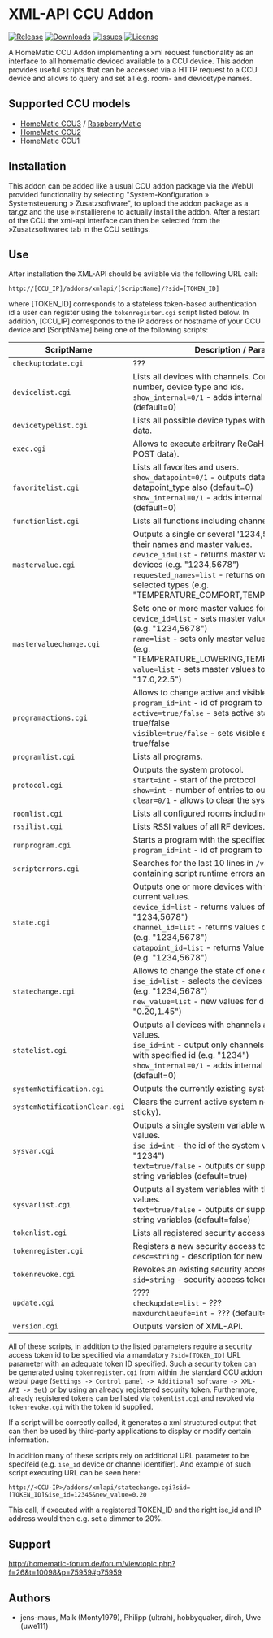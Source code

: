 # XML-API CCU Addon

[![Release](https://img.shields.io/github/release/homematic-community/XML-API.svg)](https://github.com/homematic-community/XML-API/releases/latest)
[![Downloads](https://img.shields.io/github/downloads/homematic-community/XML-API/latest/total.svg)](https://github.com/homematic-community/XML-API/releases/latest)
[![Issues](https://img.shields.io/github/issues/homematic-community/XML-API.svg)](https://github.com/homematic-community/XML-API/issues)
[![License](https://img.shields.io/badge/license-GPL%203.0-green.svg)](https://opensource.org/licenses/GPL-3.0)

A HomeMatic CCU Addon implementing a xml request functionality as an interface to all homematic deviced available to a CCU device. This addon provides useful scripts that can be accessed via a HTTP request to a CCU device and allows to query and set all e.g. room- and devicetype names.

## Supported CCU models
* [HomeMatic CCU3](https://www.eq-3.de/produkte/homematic/zentralen-und-gateways/smart-home-zentrale-ccu3.html) / [RaspberryMatic](http://raspberrymatic.de/)
* [HomeMatic CCU2](https://www.eq-3.de/produkt-detail-zentralen-und-gateways/items/homematic-zentrale-ccu-2.html)
* HomeMatic CCU1

## Installation
This addon can be added like a usual CCU addon package via the WebUI provided functionality by selecting "System-Konfiguration » Systemsteuerung » Zusatzsoftware", to upload the addon package as a tar.gz and the use »Installieren« to actually install the addon. After a restart of the CCU the xml-api interface can then be selected from the »Zusatzsoftware« tab in the CCU settings.

## Use
After installation the XML-API should be avilable via the following URL call:
```
http://[CCU_IP]/addons/xmlapi/[ScriptName]/?sid=[TOKEN_ID]
```
where [TOKEN_ID] corresponds to a stateless token-based authentication id a user can register using the `tokenregister.cgi` script listed below. In addition, [CCU_IP] corresponds to the IP address or hostname of your CCU device and [ScriptName] being one of the following scripts:

| ScriptName                    | Description / Parameters  
| ----------------------------- |-------------------------
| `checkuptodate.cgi`           | ???
| `devicelist.cgi`              | Lists all devices with channels. Contain names, serial number, device type and ids.<br> `show_internal=0/1` - adds internal channels also (default=0)
| `devicetypelist.cgi`          | Lists all possible device types with their possible meta data.
| `exec.cgi`                    | Allows to execute arbitrary ReGaHss script commands (as POST data).
| `favoritelist.cgi`            | Lists all favorites and users.<br>`show_datapoint=0/1` - outputs datapoint_id and datapoint_type also (default=0)<br>`show_internal=0/1` - adds internal channels also (default=0)
| `functionlist.cgi`            | Lists all functions including channels.
| `mastervalue.cgi`             | Outputs a single or several '1234,5678' devices with their names and master values.<br>`device_id=list` - returns master values of specified devices (e.g. "1234,5678")<br>`requested_names=list` - returns only master values of selected types (e.g. "TEMPERATURE_COMFORT,TEMPERATURE_LOWERING")
| `mastervaluechange.cgi`       | Sets one or more master values for a list of devices.<br>`device_id=list` - sets master values of specified devices (e.g. "1234,5678")<br>`name=list` - sets only master values of selected types (e.g. "TEMPERATURE_LOWERING,TEMPERATURE_COMFORT")<br>`value=list` - sets master values to specified values (e.g. "17.0,22.5")
| `programactions.cgi`          | Allows to change active and visible program options.<br>`program_id=int` - id of program to modify (e.g. "1234")<br>`active=true/false` - sets active status of program to true/false<br>`visible=true/false` - sets visible status of program to true/false
| `programlist.cgi`             | Lists all programs.
| `protocol.cgi`                | Outputs the system protocol.<br>`start=int` - start of the protocol<br>`show=int` - number of entries to output<br>`clear=0/1` - allows to clear the system protocol
| `roomlist.cgi`                | Lists all configured rooms including channels.
| `rssilist.cgi`                | Lists RSSI values of all RF devices.
| `runprogram.cgi`              | Starts a program with the specified id.<br>`program_id=int` - id of program to modify (e.g. "1234")
| `scripterrors.cgi`            | Searches for the last 10 lines in `/var/log/messages` containing script runtime errors and outputs them.
| `state.cgi`                   | Outputs one or more devices with their channels and current values.<br>`device_id=list` - returns values of specified devices (e.g. "1234,5678")<br>`channel_id=list` - returns values of specified channels (e.g. "1234,5678")<br>`datapoint_id=list` - returns Value() for datapoint with id (e.g. "1234,5678")
| `statechange.cgi`             | Allows to change the state of one or more devices.<br>`ise_id=list` - selects the devices with the specified ids (e.g. "1234,5678")<br>`new_value=list` - new values for device states (e.g. "0.20,1.45")
| `statelist.cgi`               | Outputs all devices with channels and their current values.<br>`ise_id=int` - output only channels and values of device with specified id (e.g. "1234")<br>`show_internal=0/1` - adds internal channels also (default=0)
| `systemNotification.cgi`      | Outputs the currently existing system notifications.
| `systemNotificationClear.cgi` | Clears the current active system notifications (if not sticky).
| `sysvar.cgi`                  | Outputs a single system variable with its corresponding values.<br>`ise_id=int` - the id of the system variable to output (e.g. "1234")<br>`text=true/false` - outputs or suppressed the text for string variables (default=true)
| `sysvarlist.cgi`              | Outputs all system variables with their corresponding values.<br>`text=true/false` - outputs or suppressed the text for string variables (default=false)
| `tokenlist.cgi`               | Lists all registered security access tokens.
| `tokenregister.cgi`           | Registers a new security access token.<br>`desc=string` - description for new token id
| `tokenrevoke.cgi`             | Revokes an existing security access token.<br>`sid=string` - security access token id
| `update.cgi`                  | ????<br>`checkupdate=list` - ???<br>`maxdurchlaeufe=int` - ??? (default=7)
| `version.cgi`                 | Outputs version of XML-API.

All of these scripts, in addition to the listed parameters require a security access token id to be specified via a mandatory `?sid=[TOKEN_ID]` URL parameter with an adequate token ID specified. Such a security token can be generated using `tokenregister.cgi` from within the standard CCU addon webui page (`Settings -> Control panel -> Additional software -> XML-API -> Set`) or by using an already registered security token. Furthermore, already registered tokens can be listed via `tokenlist.cgi` and revoked via `tokenrevoke.cgi` with the token id supplied.

If a script will be correctly called, it generates a xml structured output that can then be used by third-party applications to display or modify certain information. 

In addition many of these scripts rely on additional URL parameter to be specifeid (e.g. `ise_id` device or channel identifier). And example of such script executing URL can be seen here:
```
http://<CCU-IP>/addons/xmlapi/statechange.cgi?sid=[TOKEN_ID]&ise_id=12345&new_value=0.20
```
This call, if executed with a registered TOKEN_ID and the right ise_id and IP address would then e.g. set a dimmer to 20%.

## Support
http://homematic-forum.de/forum/viewtopic.php?f=26&t=10098&p=75959#p75959

## Authors
* jens-maus, Maik (Monty1979), Philipp (ultrah), hobbyquaker, dirch, Uwe (uwe111)
